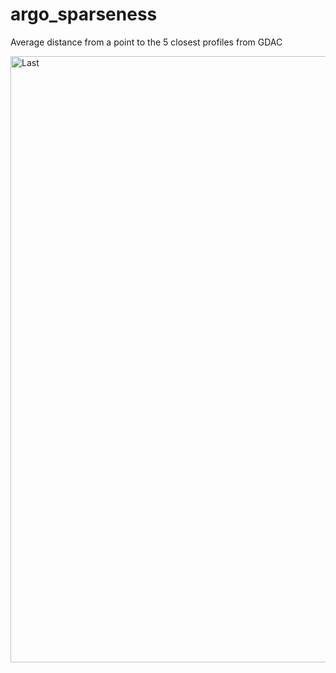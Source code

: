 # argo_sparseness
Average distance from a point to the 5 closest profiles from GDAC

<img width="2150" height="970" alt="Last" src="https://github.com/user-attachments/assets/7e8d2985-ec6b-4e8e-856a-4a04ca98dda2" />
